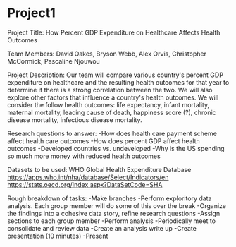 # Project1

Project Title: How Percent GDP Expenditure on Healthcare Affects Health Outcomes

Team Members: David Oakes, Bryson Webb, Alex Orvis, Christopher McCormick, Pascaline Njouwou

Project Description: Our team will compare various country's percent GDP expenditure on healthcare and the resulting health outcomes for that year to determine if there is a strong correlation between the two. We will also explore other factors that influence a country's health outcomes. We will consider the follow health outcomes: life expectancy, infant mortality, maternal mortality, leading cause of death, happiness score (?), chronic disease mortality, infectious disease mortality.

Research questions to answer: 
  -How does health care payment scheme affect health care outcomes
  -How does percent GDP affect health outcomes
  -Developed countries vs. undeveloped
  -Why is the US spending so much more money with reduced health outcomes

Datasets to be used: WHO Global Health Expenditure Database
https://apps.who.int/nha/database/Select/Indicators/en
https://stats.oecd.org/Index.aspx?DataSetCode=SHA

Rough breakdown of tasks: 
-Make branches
-Perform exploritory data analysis. Each group member will do some of this over the break
-Organize the findings into a cohesive data story, refine research questions
-Assign sections to each group member
-Perform analysis
-Periodically meet to consolidate and review data
-Create an analysis write up
-Create presentation (10 minutes)
-Present
